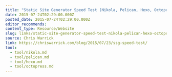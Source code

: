 ```yaml
---
title: "Static Site Generator Speed Test (Nikola, Pelican, Hexo, Octopress)"
date: 2015-07-24T02:29:00.000Z
posted_date: 2015-07-24T02:29:00.000Z
editor_recommends:
content_type: Resource/Website
slug: links/static-site-generator-speed-test-nikola-pelican-hexo-octopress
source: Chris Warrick
link: https://chriswarrick.com/blog/2015/07/23/ssg-speed-test/
tool:
  - tool/nikola.md
  - tool/pelican.md
  - tool/hexo.md
  - tool/octopress.md
---
```






